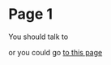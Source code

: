 # Page 1

You should talk to 

or you could go [to this page](https://getsquad-dev-steven.firebaseapp.com/s/kqTqO4u2aVFkWy5Ftfmy)

